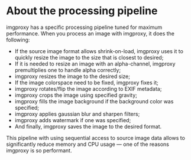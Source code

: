 # About the processing pipeline

imgproxy has a specific processing pipeline tuned for maximum performance. When you process an image with imgproxy, it does the following:

* If the source image format allows shrink-on-load, imgproxy uses it to quickly resize the image to the size that is closest to desired;
* If it is needed to resize an image with an alpha-channel, imgproxy premultiplies one to handle alpha correctly;
* imgproxy resizes the image to the desired size;
* If the image colorspace need to be fixed, imgproxy fixes it;
* imgproxy rotates/flip the image according to EXIF metadata;
* imgproxy crops the image using specified gravity;
* imgproxy fills the image background if the background color was specified;
* imgproxy applies gaussian blur and sharpen filters;
* imgproxy adds watermark if one was specified;
* And finally, imgproxy saves the image to the desired format.

This pipeline with using sequential access to source image data allows to significantly reduce memory and CPU usage — one of the reasons imgproxy is so performant.
